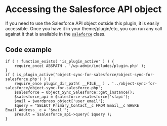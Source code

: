 # Accessing the Salesforce API object

If you need to use the Salesforce API object outside this plugin, it is easily accessible. Once you have it in your theme/plugin/etc, you can run any call against it that is available in the [`saleforce`](../classes/salesforce_pull.php) class.

## Code example

```
if ( ! function_exists( 'is_plugin_active' ) ) {
    require_once( ABSPATH . '/wp-admin/includes/plugin.php' );
}
if ( is_plugin_active('object-sync-for-salesforce/object-sync-for-salesforce.php') ) {
    require_once plugin_dir_path( __FILE__ ) . '../object-sync-for-salesforce/object-sync-for-salesforce.php';
    $salesforce = Object_Sync_Salesforce::get_instance();
    $salesforce_api = $salesforce->salesforce['sfapi'];
    $mail = $wordpress_object['user_email'];
    $query = "SELECT Primary_Contact__c FROM Email__c WHERE Email_Address__c = '$mail'";
    $result = $salesforce_api->query( $query );
}
```

